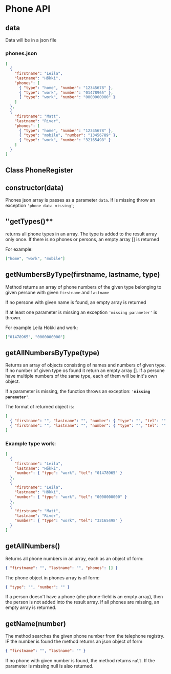 # Phone API

## data

Data will be in a json file

### phones.json

```json
[
  {
    "firstname": "Leila",
    "lastname": "Hökki",
    "phones": [
      { "type": "home", "number": "12345678" },
      { "type": "work", "number": "01478965" },
      { "type": "work", "number": "0000000000" }
    ]
  },
  {
    "firstname": "Matt",
    "lastname": "River",
    "phones": [
      { "type": "home", "number": "12345678" },
      { "type": "mobile", "number": "13456789" },
      { "type": "work", "number": "32165498" }
    ]
  }
]
```

## Class PhoneRegister

## **constructor(data)**

Phones json array is passes as a parameter `data`. If is missing throw an exception `'phone data missing'`;

## ''getTypes()\*\*

returns all phone types in an array. The type is added to the result array only once. If there is no phones or persons, an empty array [] is returned

For example:

```json
["home", "work", "mobile"]
```

## **getNumbersByType(firstname, lastname, type)**

Method returns an array of phone numbers of the given type belonging to given persone with given `firstname` and `lastname`

If no persone with given name is found, an empty array is returned

If at least one parameter is missing an exception `'missing parameter'` is thrown.

For example Leila Hökki and work:

```json
["01478965", "0000000000"]
```

## **getAllNumbersByType(type)**

Returns an array of objects consisting of names and numbers of given type. If no number of given type os found it return an empty array [].
If a persone have multiple numbers of the same type, each of them will be init's own object.

If a parameter is missing, the function throws an exception:
**`'missing parameter'`**.

The format of returned object is:

```json
[
  { "firstname": "", "lastname": "", "number": { "type": "", "tel": "" } },
  { "firstname": "", "lastname": "", "number": { "type": "", "tel": "" } }
]
```

### Example type work:

```json
[
  {
    "firstname": "Leila",
    "lastname": "Hökki",
    "number": { "type": "work", "tel": "01478965" }
  },
  {
    "firstname": "Leila",
    "lastname": "Hökki",
    "number": { "type": "work", "tel": "0000000000" }
  },
  {
    "firstname": "Matt",
    "lastname": "River",
    "number": { "type": "work", "tel": "32165498" }
  }
]
```

## **getAllNumbers()**

Returns all phone numbers in an array, each as an object of form:

```json
{ "firstname": "", "lastname": "", "phones": [] }
```

The phone object in phones array is of form:

```json
{ "type": "", "number": "" }
```

If a person doesn't have a phone (yhe phone-field is an empty array), then the person is not added into the result array. If all phones are missing, an empty array is returned.

## **getName(number)**

The method searches the given phone number from the telephone registry. IF the number is found the method returns an json object of form

```json
{ "firstname": "", "lastname": "" }
```

If no phone with given number is found, the method returns `null`. If the parameter is missing null is also returned.

